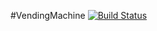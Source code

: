 #VendingMachine
[![Build Status](https://travis-ci.com/sandisomadayi/VendingMachine.svg?branch=master)](https://travis-ci.com/sandisomadayi/VendingMachine)
